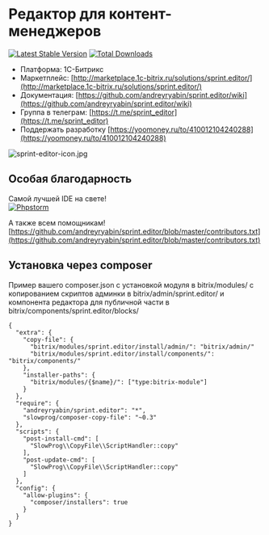 # Редактор для контент-менеджеров #

[![Latest Stable Version](https://poser.pugx.org/andreyryabin/sprint.editor/v/stable.svg)](https://packagist.org/packages/andreyryabin/sprint.editor/)
[![Total Downloads](https://img.shields.io/packagist/dt/andreyryabin/sprint.editor.svg?style=flat)](https://packagist.org/packages/andreyryabin/sprint.editor)

* Платформа: 1С-Битрикс
* Маркетплейс: [http://marketplace.1c-bitrix.ru/solutions/sprint.editor/](http://marketplace.1c-bitrix.ru/solutions/sprint.editor/)
* Документация: [https://github.com/andreyryabin/sprint.editor/wiki](https://github.com/andreyryabin/sprint.editor/wiki)
* Группа в телеграм: [https://t.me/sprint_editor](https://t.me/sprint_editor)
* Поддержать разработку [https://yoomoney.ru/to/410012104240288](https://yoomoney.ru/to/410012104240288)

  
![sprint-editor-icon.jpg](https://bitbucket.org/repo/adr668/images/1541013359-sprint-editor-icon.jpg)



Особая благодарность
-------------------------
Самой лучшей IDE на свете!\
[![Phpstorm](https://raw.githubusercontent.com/wiki/andreyryabin/sprint.migration/assets/phpstorm.png)](https://www.jetbrains.com/?from=sprint.migration)

А также всем помощникам!\
[https://github.com/andreyryabin/sprint.editor/blob/master/contributors.txt](https://github.com/andreyryabin/sprint.editor/blob/master/contributors.txt)


Установка через composer
-------------------------
Пример вашего composer.json с установкой модуля в bitrix/modules/ 
с копированием скриптов админки в bitrix/admin/sprint.editor/
и компонента редактора для публичной части в bitrix/components/sprint.editor/blocks/

```
{
  "extra": {
    "copy-file": {
      "bitrix/modules/sprint.editor/install/admin/": "bitrix/admin/"
      "bitrix/modules/sprint.editor/install/components/": "bitrix/components/"
    },
    "installer-paths": {
      "bitrix/modules/{$name}/": ["type:bitrix-module"]
    }
  },
  "require": {
    "andreyryabin/sprint.editor": "*",
    "slowprog/composer-copy-file": "~0.3"
  },
  "scripts": {
    "post-install-cmd": [
      "SlowProg\\CopyFile\\ScriptHandler::copy"
    ],
    "post-update-cmd": [
      "SlowProg\\CopyFile\\ScriptHandler::copy"
    ]
  },
  "config": {
    "allow-plugins": {
      "composer/installers": true
    }
  }
}
```
